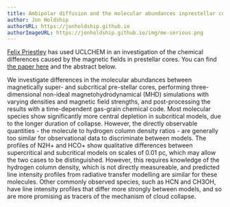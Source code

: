 ```yaml
---
title: Ambipolar diffusion and the molecular abundances inprestellar cores
author: Jon Holdship
authorURL: https://jonholdship.github.io
authorImageURL: https://jonholdship.github.io/img/me-serious.png
---
```

[Felix Priestley](https://fpriestley.github.io/) has used UCLCHEM in an investigation of the chemical differences caused by the magnetic fields in prestellar cores. You can find [the paper here](https://arxiv.org/pdf/1907.02736.pdf) and the abstract below.

We investigate differences in the molecular abundances between magnetically super- and subcritical pre-stellar cores, performing three-dimensional non-ideal magnetohydrodynamical (MHD) simulations with varying densities and magnetic field strengths, and post-processing the results with a time-dependent gas-grain chemical code. Most molecular species show significantly more central depletion in subcritical models, due to the longer duration of collapse. However, the directly observable quantities - the molecule to hydrogen column density ratios - are generally too similar for observational data to discriminate between models. The profiles of N2H+ and HCO+ show qualitative differences between supercritical and subcritical models on scales of 0.01 pc, which may allow the two cases to be distinguished. However, this requires knowledge of the hydrogen column density, which is not directly measureable, and predicted line intensity profiles from radiative transfer modelling are similar for these molecules. Other commonly observed species, such as HCN and CH3OH, have line intensity profiles that differ more strongly between models, and so are more promising as tracers of the mechanism of cloud collapse.
